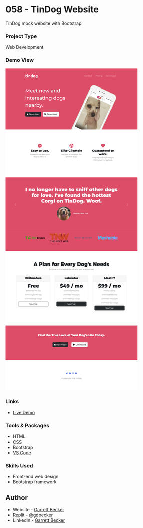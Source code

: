 # 058 - TinDog Website

TinDog mock website with Bootstrap

### Project Type

Web Development

### Demo View

![](./058-tindog-website.jpg)

### Links

- [Live Demo](https://058-tin-dog-website-gdbecker.replit.app/)

### Tools & Packages

- HTML
- CSS
- Bootstrap
- [VS Code](https://code.visualstudio.com)

### Skills Used

- Front-end web design
- Bootstrap framework

## Author

- Website - [Garrett Becker]()
- Replit - [@gdbecker](https://replit.com/@gdbecker)
- LinkedIn - [Garrett Becker](https://www.linkedin.com/in/garrett-becker-923b4a106/)
